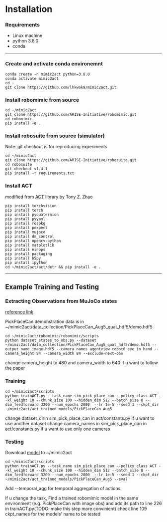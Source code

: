 # Installation

### Requirements
- Linux machine
- python 3.8.0
- conda
-------

### Create and activate conda environemnt
```
conda create -n mimic2act python=3.8.0
conda activate mimic2act
cd ~
git clone https://github.com/lhkwok9/mimic2act.git
```

### Install robomimic from source
```
cd ~/mimic2act
git clone https://github.com/ARISE-Initiative/robomimic.git
cd robomimic
pip install -e .
```

### Install robosuite from source (simulator)
Note: git checkout is for reproducing experiments
```
cd ~/mimic2act
git clone https://github.com/ARISE-Initiative/robosuite.git
cd robosuite
git checkout v1.4.1
pip install -r requirements.txt
```

### Install ACT
modified from [ACT](https://github.com/tonyzhaozh/act) library by Tony Z. Zhao
```
pip install torchvision
pip install torch
pip install pyquaternion
pip install pyyaml
pip install rospkg
pip install pexpect
pip install mujoco
pip install dm_control
pip install opencv-python
pip install matplotlib
pip install einops
pip install packaging
pip install h5py
pip install ipython
cd ~/mimic2act/act/detr && pip install -e .
```
-------
## Example Training and Testing

### Extracting Observations from MuJoCo states
[reference link](https://robomimic.github.io/docs/datasets/robosuite.html)

PickPlaceCan demonstration data is in ~/mimic2act/data_collection/PickPlaceCan_Aug5_quat_hdf5/demo.hdf5
```
cd ~/mimic2act/robomimic/robomimic/scripts
python dataset_states_to_obs.py --dataset ~/mimic2act/data_collection/PickPlaceCan_Aug5_quat_hdf5/demo.hdf5 --output_name image.hdf5 --camera_names agentview robot0_eye_in_hand --camera_height 84 --camera_width 84 --exclude-next-obs
```
change camera_height to 480 and camera_width to 640 if u want to follow the paper

### Training
```
cd ~/mimic2act/scripts
python trainACT.py --task_name sim_pick_place_can --policy_class ACT --kl_weight 10 --chunk_size 100 --hidden_dim 512 --batch_size 8 --dim_feedforward 3200 --num_epochs 2000  --lr 1e-5 --seed 1 --ckpt_dir ~/mimic2act/act_trained_models/PickPlaceCan_Aug5
```
change dataset_dirin sim_pick_place_can in act/constants.py if u want to use another dataset
change camera_names in sim_pick_place_can in act/constants.py if u want to use only one cameras

### Testing
Download [model](https://drive.google.com/file/d/1sb9ir9Hwjlaw7lBqv5lcpiei_2rMKzWB/view?usp=drive_link) to ~/mimic2act
```
cd ~/mimic2act/scripts
python trainACT.py --task_name sim_pick_place_can --policy_class ACT --kl_weight 10 --chunk_size 100 --hidden_dim 512 --batch_size 8 --dim_feedforward 3200 --num_epochs 2000  --lr 1e-5 --seed 1 --ckpt_dir ~/mimic2act/act_trained_models/PickPlaceCan_Aug5 --eval 
```
Add --temporal_agg for temporal aggregation of actions

If u change the task, Find a trained robomimic model in the same environment (e.g. PickPlaceCan with image obs) and add its path to line 226 in trainACT.py(TODO: make this step more convinient)
check line 109 ckpt_names for the models' name to be tested